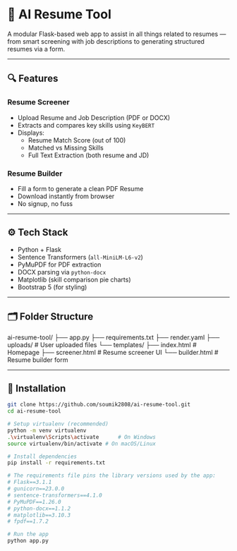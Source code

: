 # 🤖 AI Resume Tool

A modular Flask-based web app to assist in all things related to resumes — from smart screening with job descriptions to generating structured resumes via a form.

---

## 🔍 Features

### Resume Screener

- Upload Resume and Job Description (PDF or DOCX)
- Extracts and compares key skills using `KeyBERT`
- Displays:
  - Resume Match Score (out of 100)
  - Matched vs Missing Skills
  - Full Text Extraction (both resume and JD)

### Resume Builder

- Fill a form to generate a clean PDF Resume
- Download instantly from browser
- No signup, no fuss

---

## ⚙️ Tech Stack

- Python + Flask
- Sentence Transformers (`all-MiniLM-L6-v2`)
- PyMuPDF for PDF extraction
- DOCX parsing via `python-docx`
- Matplotlib (skill comparison pie charts)
- Bootstrap 5 (for styling)

---

## 🗂 Folder Structure

ai-resume-tool/
├── app.py
├── requirements.txt
├── render.yaml
├── uploads/ # User uploaded files
└── templates/
├── index.html # Homepage
├── screener.html # Resume screener UI
└── builder.html # Resume builder form

---

## 🚀 Installation

```bash
git clone https://github.com/soumik2808/ai-resume-tool.git
cd ai-resume-tool

# Setup virtualenv (recommended)
python -m venv virtualenv
.\virtualenv\Scripts\activate      # On Windows
source virtualenv/bin/activate # On macOS/Linux

# Install dependencies
pip install -r requirements.txt

# The requirements file pins the library versions used by the app:
# Flask==3.1.1
# gunicorn==23.0.0
# sentence-transformers==4.1.0
# PyMuPDF==1.26.0
# python-docx==1.1.2
# matplotlib==3.10.3
# fpdf==1.7.2

# Run the app
python app.py
```
